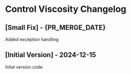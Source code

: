 # Control Viscosity Changelog

## [Small Fix] - {PR_MERGE_DATE}

Added exception handling

## [Initial Version] - 2024-12-15

Inital version code
